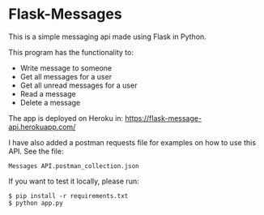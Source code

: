 # Flask-Messages

This is a simple messaging api made using Flask in Python.


This program has the functionality to:

- Write message to someone
- Get all messages for a user
- Get all unread messages for a user
- Read a message
- Delete a message

The app is deployed on Heroku in:
 https://flask-message-api.herokuapp.com/

I have also added a postman requests file for examples on how to use this API. See the file: 
```
Messages API.postman_collection.json
```

If you want to test it locally, please run:

```
$ pip install -r requirements.txt
$ python app.py
```

